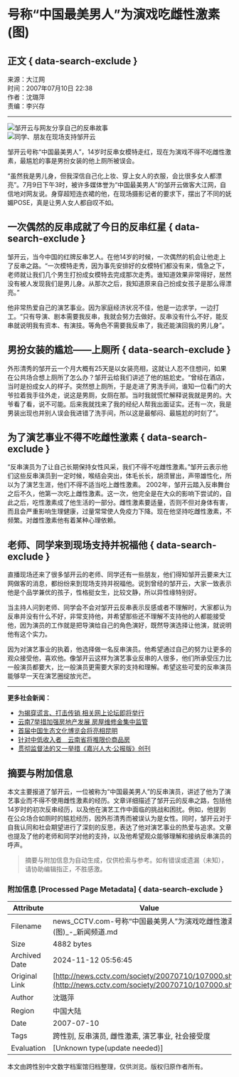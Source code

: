 # 号称“中国最美男人”为演戏吃雌性激素(图)

## 正文 { data-search-exclude }


来源：大江网  
时间：2007年07月10日 22:38  
作者：沈璐萍  
责编：李兴存  

---

![邹开云与网友分享自己的反串故事](http://news.cctv.com/20070710/images/1184077776976_1184077776976_r.jpg)  
![同学、朋友在现场支持邹开云](http://news.cctv.com/20070710/images/1184077789292_1184077789292_r.jpg)

邹开云号称“中国最美男人”，14岁时反串女模特走红，现在为演戏不得不吃雌性激素，最尴尬的事是男扮女装的他上厕所被误会。

“虽然我是男儿身，但我深信自己化上妆、穿上女人的衣服，会比很多女人都漂亮”。7月9日下午3时，被许多媒体誉为“中国最美男人”的邹开云做客大江网，自信地对网友说。身穿超短连衣裙的他，在现场摄影记者的要求下，摆出了不同的妩媚POSE，真是让男人女人都自叹不如。

## 一次偶然的反串成就了今日的反串红星 { data-search-exclude }

邹开云，当今中国的红牌反串艺人。在他14岁的时候，一次偶然的机会让他走上了反串之路。“一次模特走秀，因为事先安排好的女模特们都没有来，情急之下，老师就让我们几个男生打扮成女模特去完成那次走秀。谁知道效果非常得好，居然没有被人发现我们是男儿身。从那次之后，我知道原来自己扮成女孩子是那么得漂亮。”

他非常热爱自己的演艺事业。因为家庭经济状况不佳，他是一边求学，一边打工。“只有导演、剧本需要我反串，我就会努力去做好。反串没有什么不好，能反串就说明我有资本、有演技。等角色不需要我反串了，我还能演回我的男儿身”。

## 男扮女装的尴尬——上厕所 { data-search-exclude }

外形清秀的邹开云一个月大概有25天是以女装亮相，这就让人忍不住想问，如果在公共场合想上厕所了怎么办？邹开云给我们讲述了他的尴尬史。“曾经在酒店，当时是扮成女人的样子。突然想上厕所，于是走进了男洗手间，谁知一位看门的大爷拉着我手往外走，说这是男厕，女厕在那。当时我就慌忙解释说我就是男的。大爷看了看，说不可能。后来我就找来了我的经纪人帮我出面证实。还有一次，我是男装出现也并别人误会我进错了洗手间，所以这是最郁闷、最尴尬的时刻了”。

## 为了演艺事业不得不吃雌性激素 { data-search-exclude }

“反串演员为了让自己长期保持女性风采，我们不得不吃雌性激素。”邹开云表示他们这些反串演员到一定时候，喉结会突出，体毛长长，胡须冒出，声带雄性化，所以为了演艺生涯，他们不得不适当吃上雌性激素。 2002年，邹开云踏入反串舞台之后不久，他第一次吃上雌性激素。这一次，他完全是在大众的影响下尝试的，自此之后，吃性激素成了他生活的一部分。雌性激素要适量，否则不但对身体有害，而且会严重影响生理健康，过量常常使人免疫力下降。现在他坚持吃雌性激素，不频繁。对雌性激素他有着某种心理依赖。

## 老师、同学来到现场支持并祝福他 { data-search-exclude }

直播现场还来了很多邹开云的老师、同学还有一些朋友，他们得知邹开云要来大江网做客的消息，都纷纷来到现场支持并祝福他。说到曾经的邹开云，大家一致表示他是个品学兼优的孩子，性格挺女生，比较文静，所以异性缘特别好。

当主持人问到老师、同学会不会对邹开云反串表示反感或者不理解时，大家都认为反串并没有什么不好，非常支持他，并希望那些还不理解不支持他的人都能接受他，因为演员的工作就是把导演给自己的角色演好，既然导演选择让他演，就说明他有这个实力。

因为对演艺事业的执着，他选择做一名反串演员。他希望通过自己的努力让更多的观众接受他，喜欢他。像邹开云这样为演艺事业反串的人很多，他们所承受压力比一般演员都要大，比一般演员更需要大家的支持和理解。希望这些可爱的反串演员能够早一天在演艺圈绽放光芒。

--- 

**更多社会新闻：**

- [为揭穿谎言、打击传销 相关网上论坛即将举行](http://news.cctv.com/society/20070710/105614.shtml)
- [云南7举措加强房地产发展 房屋维修金集中监管](http://news.cctv.com/society/20070710/105535.shtml)
- [首届中国生态文化博览会将亮相昆明](http://news.cctv.com/society/20070710/105260.shtml)
- [针对中低收入者　云南省将推限价商品房](http://news.cctv.com/society/20070710/105356.shtml)
- [贯彻监督法的又一举措《嘉兴人大·公报版》创刊](http://news.cctv.com/society/20070710/105207.shtml)
<!-- tcd_original_link http://news.cctv.com/society/20070710/107000.shtml -->
## 摘要与附加信息

<!-- tcd_abstract -->
本文主要报道了邹开云，一位被称为“中国最美男人”的反串演员，讲述了他为了演艺事业而不得不使用雌性激素的经历。文章详细描述了邹开云的反串之路，包括他14岁时的初次反串经历，以及他在演艺工作中面临的挑战和困扰。例如，他提到在公众场合如厕时的尴尬经历，因外形清秀而被误认为是女性。同时，邹开云对于自我认同和社会期望进行了深刻的反思，表达了他对演艺事业的热爱与追求。文章也提及了他的老师和同学对他的支持，以及他希望观众能够理解和接纳反串演员的呼声。
<!-- tcd_abstract_end -->

> 摘要与附加信息为自动生成，仅供检索与参考。如有错误或遗漏（未知），请协助编辑指正，不胜感激。

### 附加信息 [Processed Page Metadata] { data-search-exclude }

| Attribute       | Value                                  |
|-----------------|----------------------------------------|
| Filename        | news_CCTV.com-号称“中国最美男人”为演戏吃雌性激素(图)_-_新闻频道.md                             |
| Size            | 4882 bytes                           |
| Archived Date   | 2024-11-12 05:56:45                             |
| Original Link   | [http://news.cctv.com/society/20070710/107000.shtml](http://news.cctv.com/society/20070710/107000.shtml)                       |
| Author          | 沈璐萍                               |
| Region          | 中国大陆                               |
| Date            | 2007-07-10                                 |
| Tags            | 跨性别, 反串演员, 雌性激素, 演艺事业, 社会接受度                                 |
| Evaluation            | [Unknown type(update needed)]                                 |
<!-- tcd_table_end -->

本文由跨性别中文数字档案馆归档整理，仅供浏览。版权归原作者所有。
